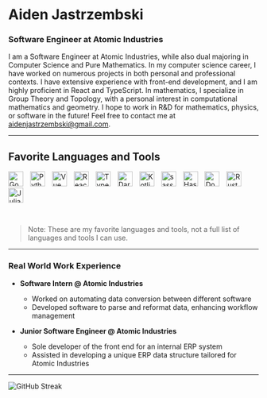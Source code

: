 # Aiden Jastrzembski

### **Software Engineer at Atomic Industries**

I am a Software Engineer at Atomic Industries, while also dual majoring in Computer Science and Pure Mathematics. In my computer science career, I have worked on numerous projects in both personal and professional contexts. I have extensive experience with front-end development, and I am highly proficient in React and TypeScript. In mathematics, I specialize in Group Theory and Topology, with a personal interest in computational mathematics and geometry. I hope to work in R&D for mathematics, physics, or software in the future! Feel free to contact me at [aidenjastrzembski@gmail.com](mailto:aidenjastrzembski@gmail.com).

---

## Favorite Languages and Tools

<p>
  <img alt="Go" src="https://cdn.jsdelivr.net/gh/devicons/devicon/icons/go/go-original-wordmark.svg" width="30px" style="padding-right:10px;" />
  <img alt="Python" src="https://cdn.jsdelivr.net/gh/devicons/devicon/icons/python/python-plain.svg" width="30px" style="padding-right:10px;" />
  <img alt="Vue" src="https://cdn.jsdelivr.net/gh/devicons/devicon/icons/vuejs/vuejs-original.svg" width="30px" style="padding-right:10px;" />
  <img alt="React" src="https://cdn.jsdelivr.net/gh/devicons/devicon/icons/react/react-original.svg" width="30px" style="padding-right:10px;" />
  <img alt="TypeScript" src="https://cdn.jsdelivr.net/gh/devicons/devicon/icons/typescript/typescript-plain.svg" width="30px" style="padding-right:10px;" />
  <img alt="Dart" src="https://cdn.jsdelivr.net/gh/devicons/devicon/icons/dart/dart-original.svg" width="30px" style="padding-right:10px;" />
  <img alt="Kotlin" src="https://cdn.jsdelivr.net/gh/devicons/devicon/icons/kotlin/kotlin-original.svg" width="30px" style="padding-right:10px;" />
  <img alt="sass" src="https://cdn.jsdelivr.net/gh/devicons/devicon/icons/sass/sass-original.svg" width="30px" style="padding-right:10px;" />
  <img alt="Haskell" src="https://cdn.jsdelivr.net/gh/devicons/devicon/icons/haskell/haskell-original.svg" width="30px" style="padding-right:10px;" />
  <img alt="Docker" src="https://cdn.jsdelivr.net/gh/devicons/devicon/icons/docker/docker-original.svg" width="30px" style="padding-right:10px;" />
  <img alt="Rust" src="https://cdn.jsdelivr.net/gh/devicons/devicon/icons/rust/rust-original.svg" width="30px" style="padding-right:10px;" />
  <img alt="Julia" src="https://cdn.jsdelivr.net/gh/devicons/devicon/icons/julia/julia-plain.svg" width="30px" style="padding-right:10px;" />
</p>

<br />

> Note: These are my favorite languages and tools, not a full list of languages and tools I can use.

---

### Real World Work Experience
- **Software Intern @ Atomic Industries**
  - Worked on automating data conversion between different software
  - Developed software to parse and reformat data, enhancing workflow management

- **Junior Software Engineer @ Atomic Industries**
  - Sole developer of the front end for an internal ERP system
  - Assisted in developing a unique ERP data structure tailored for Atomic Industries

---

![GitHub Streak](https://github-readme-streak-stats.herokuapp.com/?user=aidenjastrzembski&theme=tokyonight)

